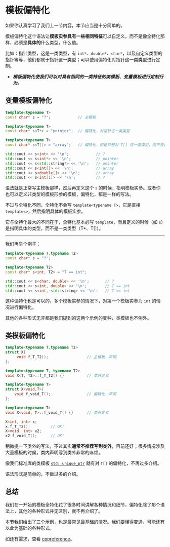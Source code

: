 # 模板偏特化

如果你认真学习了我们上一节内容，本节应当是十分简单的。

模板偏特化这个语法让**模板实参具有一些相同特征**可以自定义，而不是像全特化那样，必须是**具体的**什么类型，什么值。

比如：指针类型，这是一类类型，有 `int*`、`double*`、`char*`，以及自定义类型的指针等等，他们都属于指针这一类型；可以使用偏特化对指针这一类类型进行定制。

- ***模板偏特化使我们可以对具有相同的一类特征的类模板、变量模板进行定制行为。***

## 变量模板偏特化

```cpp
template<typename T>
const char* s = "?";            // 主模板

template<typename T>
const char* s<T*> = "pointer";  // 偏特化，对指针这一类类型

template<typename T>
const char* s<T[]> = "array";   // 偏特化，但是只是对 T[] 这一类类型，而不是数组类型，因为 int[] 和 int[N] 不是一个类型

std::cout << s<int> << '\n';            // ?
std::cout << s<int*> << '\n';           // pointer
std::cout << s<std::string*> << '\n';   // pointer
std::cout << s<int[]> << '\n';          // array
std::cout << s<double[]> << '\n';       // array
std::cout << s<int[1]> << '\n';         // ?
```

语法就是正常写主模板那样，然后再定义这个 `s` 的时候，指明模板实参。或者你也可以定义非类型的模板形参的模板，偏特化，都是一样的写法。

不过与全特化不同，全特化不会写 `template<typename T>`，它是直接 `template<>`，然后指明具体的模板实参。

它与全特化最大的不同在于，全特化基本必写 `template`，而且定义的时候（如 `s`）是指明具体的类型，而不是一类类型（T*、T[]）。

---

我们再举个例子：

```cpp
template<typename T,typename T2>
const char* s = "?";

template<typename T2>
const char* s<int, T2> = "T == int";

std::cout << s<char, double> << '\n';       // ?
std::cout << s<int, double> << '\n';        // T == int
std::cout << s<int, std::string> << '\n';   // T == int
```

这种偏特化也是可以的，多个模板实参的情况下，对第一个模板实参为 `int` 的情况进行偏特化。

其他的各种形式无非都是我们提到的这两个示例的变种，类模板也不例外。

## 类模板偏特化
```cpp
template<typename T,typename T2>
struct X{
     void f_T_T2();                 // 主模板，声明
};

template<typename T, typename T2>
void X<T, T2>::f_T_T2() {}          // 类外定义

template<typename T>
struct X<void,T>{
    void f_void_T();                // 偏特化，声明
};

template<typename T>
void X<void, T>::f_void_T() {}      // 类外定义

X<int, int> x;
x.f_T_T2();         // OK!
X<void, int> x2;
x2.f_void_T();      // OK!
```

稍微提一下类外的写法，不过其实**通常不推荐写到类外**，目前还好；很多情况涉及大量模板的时候，类内声明写到类外非常的麻烦。

像我们标准库的类模板 [`std::unique_ptr`](https://zh.cppreference.com/w/cpp/memory/unique_ptr) 就有对 `T[]` 的偏特化，不再过多介绍。

语法形式是简单的，不做过多的介绍。

## 总结

我们在一开始的模板全特化花了很多时间讲解各种情况和细节，偏特化除了那个语法上，其他的各种形式并无区别，就不再介绍了。

本节我们给出了三个示例，也是最常见最基础的情况。我们要懂得变通，可能还有以此为基础的各种形式。

如还有需求，查看 [cppreference](https://zh.cppreference.com/w/cpp/language/partial_specialization)。